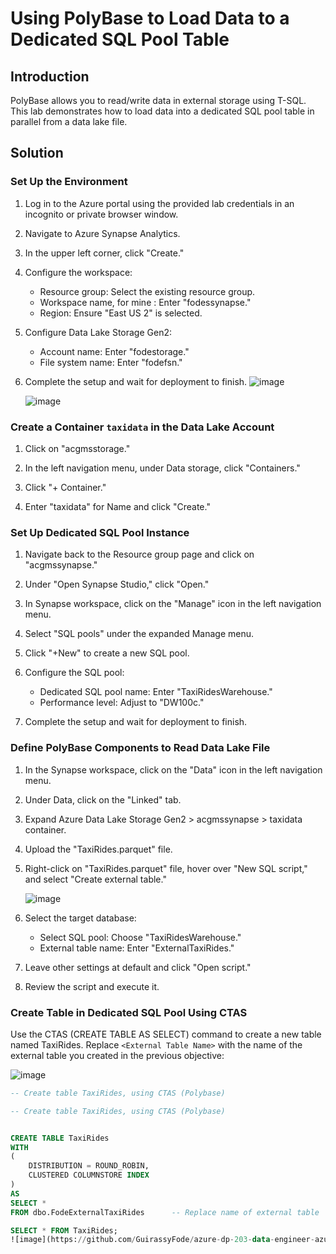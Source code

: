 # Using PolyBase to Load Data to a Dedicated SQL Pool Table

## Introduction

PolyBase allows you to read/write data in external storage using T-SQL. This lab demonstrates how to load data into a dedicated SQL pool table in parallel from a data lake file.

## Solution

### Set Up the Environment

1. Log in to the Azure portal using the provided lab credentials in an incognito or private browser window.

2. Navigate to Azure Synapse Analytics.

3. In the upper left corner, click "Create."
   
4. Configure the workspace:
   - Resource group: Select the existing resource group.
   - Workspace name, for mine : Enter "fodessynapse."
   - Region: Ensure "East US 2" is selected.

5. Configure Data Lake Storage Gen2:
   - Account name: Enter "fodestorage."
   - File system name: Enter "fodefsn."

6. Complete the setup and wait for deployment to finish.
   ![image](https://github.com/GuirassyFode/azure-dp-203-data-engineer-azure/assets/25976326/da9508f1-d61c-4d98-b87d-04b09d825cbb)

   
   ![image](https://github.com/GuirassyFode/azure-dp-203-data-engineer-azure/assets/25976326/07b2bae2-40bb-42bd-9893-2edc84c2c63c)


### Create a Container `taxidata` in the Data Lake Account

1. Click on "acgmsstorage."

2. In the left navigation menu, under Data storage, click "Containers."

3. Click "+ Container."

4. Enter "taxidata" for Name and click "Create."

### Set Up Dedicated SQL Pool Instance

1. Navigate back to the Resource group page and click on "acgmssynapse."

2. Under "Open Synapse Studio," click "Open."

3. In Synapse workspace, click on the "Manage" icon in the left navigation menu.

4. Select "SQL pools" under the expanded Manage menu.

5. Click "+New" to create a new SQL pool.
   
6. Configure the SQL pool:
   - Dedicated SQL pool name: Enter "TaxiRidesWarehouse."
   - Performance level: Adjust to "DW100c."

7. Complete the setup and wait for deployment to finish.

### Define PolyBase Components to Read Data Lake File

1. In the Synapse workspace, click on the "Data" icon in the left navigation menu.

2. Under Data, click on the "Linked" tab.

3. Expand Azure Data Lake Storage Gen2 > acgmssynapse > taxidata container.

4. Upload the "TaxiRides.parquet" file.

5. Right-click on "TaxiRides.parquet" file, hover over "New SQL script," and select "Create external table."

   ![image](https://github.com/GuirassyFode/azure-dp-203-data-engineer-azure/assets/25976326/15954b0b-11c0-4ce4-8c00-636b6f0fa532)


7. Select the target database:
   - Select SQL pool: Choose "TaxiRidesWarehouse."
   - External table name: Enter "ExternalTaxiRides."

8. Leave other settings at default and click "Open script."

9. Review the script and execute it.

### Create Table in Dedicated SQL Pool Using CTAS

Use the CTAS (CREATE TABLE AS SELECT) command to create a new table named TaxiRides. Replace `<External Table Name>` with the name of the external table you created in the previous objective:

![image](https://github.com/GuirassyFode/azure-dp-203-data-engineer-azure/assets/25976326/ba28902a-db32-4e3d-b572-08ff50bb2629)

```sql
-- Create table TaxiRides, using CTAS (Polybase)

-- Create table TaxiRides, using CTAS (Polybase)


CREATE TABLE TaxiRides
WITH 
(
	DISTRIBUTION = ROUND_ROBIN,
	CLUSTERED COLUMNSTORE INDEX
) 
AS 
SELECT * 
FROM dbo.FodeExternalTaxiRides		-- Replace name of external table

SELECT * FROM TaxiRides;
![image](https://github.com/GuirassyFode/azure-dp-203-data-engineer-azure/assets/25976326/4dd6ca47-9e02-4ff1-ad79-194e8d35e0bd)







